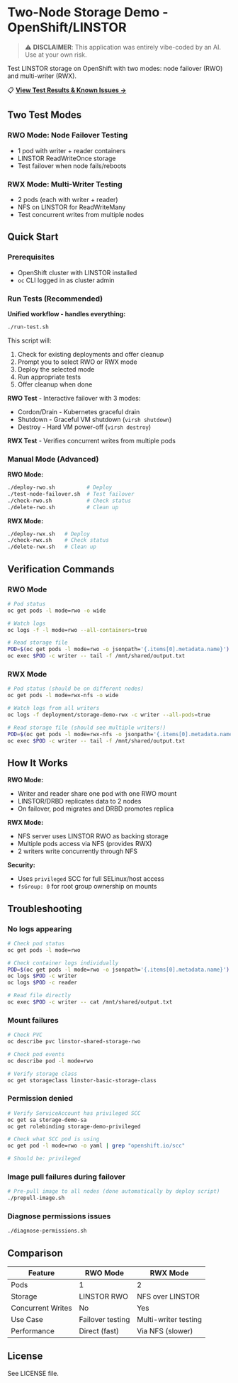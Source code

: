 # Two-Node Storage Demo - OpenShift/LINSTOR

> ⚠️ **DISCLAIMER**: This application was entirely vibe-coded by an AI. Use at your own risk.

Test LINSTOR storage on OpenShift with two modes: node failover (RWO) and multi-writer (RWX).

📋 **[View Test Results & Known Issues →](TEST_RESULTS.md)**

## Two Test Modes

### RWO Mode: Node Failover Testing
- 1 pod with writer + reader containers
- LINSTOR ReadWriteOnce storage
- Test failover when node fails/reboots

### RWX Mode: Multi-Writer Testing
- 2 pods (each with writer + reader)
- NFS on LINSTOR for ReadWriteMany
- Test concurrent writes from multiple nodes

## Quick Start

### Prerequisites
- OpenShift cluster with LINSTOR installed
- `oc` CLI logged in as cluster admin

### Run Tests (Recommended)

**Unified workflow - handles everything:**
```bash
./run-test.sh
```

This script will:
1. Check for existing deployments and offer cleanup
2. Prompt you to select RWO or RWX mode
3. Deploy the selected mode
4. Run appropriate tests
5. Offer cleanup when done

**RWO Test** - Interactive failover with 3 modes:
- Cordon/Drain - Kubernetes graceful drain
- Shutdown - Graceful VM shutdown (`virsh shutdown`)
- Destroy - Hard VM power-off (`virsh destroy`)

**RWX Test** - Verifies concurrent writes from multiple pods

### Manual Mode (Advanced)

**RWO Mode:**
```bash
./deploy-rwo.sh          # Deploy
./test-node-failover.sh  # Test failover
./check-rwo.sh           # Check status
./delete-rwo.sh          # Clean up
```

**RWX Mode:**
```bash
./deploy-rwx.sh   # Deploy
./check-rwx.sh    # Check status
./delete-rwx.sh   # Clean up
```

## Verification Commands

### RWO Mode
```bash
# Pod status
oc get pods -l mode=rwo -o wide

# Watch logs
oc logs -f -l mode=rwo --all-containers=true

# Read storage file
POD=$(oc get pods -l mode=rwo -o jsonpath='{.items[0].metadata.name}')
oc exec $POD -c writer -- tail -f /mnt/shared/output.txt
```

### RWX Mode
```bash
# Pod status (should be on different nodes)
oc get pods -l mode=rwx-nfs -o wide

# Watch logs from all writers
oc logs -f deployment/storage-demo-rwx -c writer --all-pods=true

# Read storage file (should see multiple writers!)
POD=$(oc get pods -l mode=rwx-nfs -o jsonpath='{.items[0].metadata.name}')
oc exec $POD -c writer -- tail -f /mnt/shared/output.txt
```

## How It Works

**RWO Mode:**
- Writer and reader share one pod with one RWO mount
- LINSTOR/DRBD replicates data to 2 nodes
- On failover, pod migrates and DRBD promotes replica

**RWX Mode:**
- NFS server uses LINSTOR RWO as backing storage
- Multiple pods access via NFS (provides RWX)
- 2 writers write concurrently through NFS

**Security:**
- Uses `privileged` SCC for full SELinux/host access
- `fsGroup: 0` for root group ownership on mounts

## Troubleshooting

### No logs appearing
```bash
# Check pod status
oc get pods -l mode=rwo

# Check container logs individually
POD=$(oc get pods -l mode=rwo -o jsonpath='{.items[0].metadata.name}')
oc logs $POD -c writer
oc logs $POD -c reader

# Read file directly
oc exec $POD -c writer -- cat /mnt/shared/output.txt
```

### Mount failures
```bash
# Check PVC
oc describe pvc linstor-shared-storage-rwo

# Check pod events
oc describe pod -l mode=rwo

# Verify storage class
oc get storageclass linstor-basic-storage-class
```

### Permission denied
```bash
# Verify ServiceAccount has privileged SCC
oc get sa storage-demo-sa
oc get rolebinding storage-demo-privileged

# Check what SCC pod is using
oc get pod -l mode=rwo -o yaml | grep "openshift.io/scc"

# Should be: privileged
```

### Image pull failures during failover
```bash
# Pre-pull image to all nodes (done automatically by deploy script)
./prepull-image.sh
```

### Diagnose permissions issues
```bash
./diagnose-permissions.sh
```

## Comparison

| Feature | RWO Mode | RWX Mode |
|---------|----------|----------|
| Pods | 1 | 2 |
| Storage | LINSTOR RWO | NFS over LINSTOR |
| Concurrent Writes | No | Yes |
| Use Case | Failover testing | Multi-writer testing |
| Performance | Direct (fast) | Via NFS (slower) |

## License

See LICENSE file.
